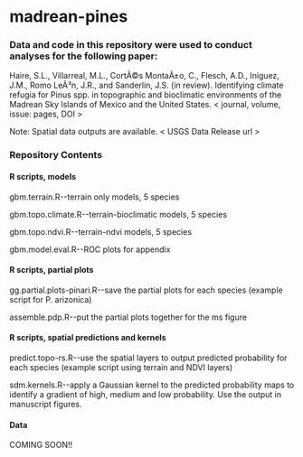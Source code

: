 # madrean-pines

### Data and code in this repository were used to conduct analyses for the following paper:
Haire, S.L., Villarreal, M.L., CortÃ©s MontaÃ±o, C., Flesch, A.D., Iniguez, J.M., Romo LeÃ³n, J.R., 
and Sanderlin, J.S. (in review). Identifying climate refugia for Pinus spp. in topographic and bioclimatic environments of the Madrean Sky Islands of Mexico and the United States. < journal, volume, issue: pages, DOI >

Note: Spatial data outputs are available. < USGS Data Release url >

### Repository Contents

#### R scripts, models
gbm.terrain.R--terrain only models, 5 species

gbm.topo.climate.R--terrain-bioclimatic models, 5 species

gbm.topo.ndvi.R--terrain-ndvi models, 5 species

gbm.model.eval.R--ROC plots for appendix


#### R scripts, partial plots
gg.partial.plots-pinari.R--save the partial plots for each species (example script for P. arizonica)

assemble.pdp.R--put the partial plots together for the ms figure

#### R scripts, spatial predictions and kernels
predict.topo-rs.R--use the spatial layers to output predicted probability for each species (example script using terrain and NDVI layers) 

sdm.kernels.R--apply a Gaussian kernel to the predicted probability maps to identify a gradient of high, medium and low probability. Use the output in manuscript figures.

#### Data

COMING SOON!!
